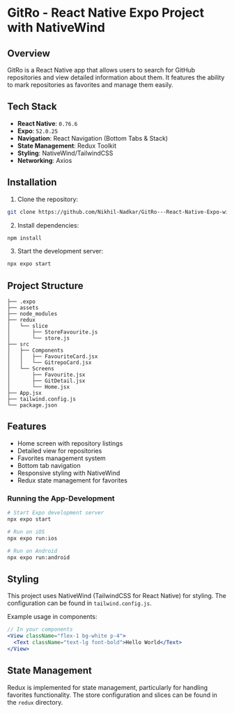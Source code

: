 # GitRo - React Native Expo Project with NativeWind

## Overview
GitRo is a React Native app that allows users to search for GitHub repositories and view detailed information about them. It features the ability to mark repositories as favorites and manage them easily. 

## Tech Stack
- **React Native**: `0.76.6`
- **Expo**: `52.0.25`
- **Navigation**: React Navigation (Bottom Tabs & Stack)
- **State Management**: Redux Toolkit
- **Styling**: NativeWind/TailwindCSS
- **Networking**: Axios


## Installation

1. Clone the repository:
```bash
git clone https://github.com/Nikhil-Nadkar/GitRo---React-Native-Expo-with-NavtiveWind.git
```

2. Install dependencies:
```bash
npm install
```

3. Start the development server:
```bash
npx expo start
```

## Project Structure
```
├── .expo
├── assets
├── node_modules
├── redux
│   └── slice
│       ├── StoreFavourite.js
│       └── store.js
├── src
│   ├── Components
│   │   ├── FavouriteCard.jsx
│   │   └── GitrepoCard.jsx
│   └── Screens
│       ├── Favourite.jsx
│       ├── GitDetail.jsx
│       └── Home.jsx
├── App.jsx
├── tailwind.config.js
└── package.json
```

## Features
- Home screen with repository listings
- Detailed view for repositories
- Favorites management system
- Bottom tab navigation
- Responsive styling with NativeWind
- Redux state management for favorites


### Running the App-Development
```bash
# Start Expo development server
npx expo start

# Run on iOS
npx expo run:ios

# Run on Android
npx expo run:android
```

## Styling
This project uses NativeWind (TailwindCSS for React Native) for styling. The configuration can be found in `tailwind.config.js`.

Example usage in components:
```jsx
// In your components
<View className="flex-1 bg-white p-4">
  <Text className="text-lg font-bold">Hello World</Text>
</View>
```

## State Management
Redux is implemented for state management, particularly for handling favorites functionality. The store configuration and slices can be found in the `redux` directory.
